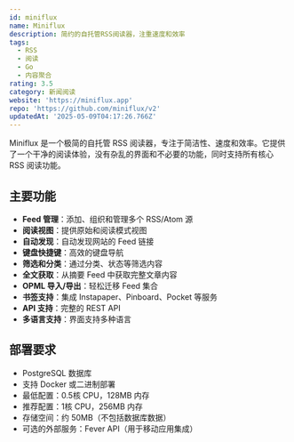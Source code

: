 ```yaml
---
id: miniflux
name: Miniflux
description: 简约的自托管RSS阅读器，注重速度和效率
tags:
  - RSS
  - 阅读
  - Go
  - 内容聚合
rating: 3.5
category: 新闻阅读
website: 'https://miniflux.app'
repo: 'https://github.com/miniflux/v2'
updatedAt: '2025-05-09T04:17:26.766Z'
---
```


Miniflux 是一个极简的自托管 RSS 阅读器，专注于简洁性、速度和效率。它提供了一个干净的阅读体验，没有杂乱的界面和不必要的功能，同时支持所有核心 RSS 阅读功能。

## 主要功能

- **Feed 管理**：添加、组织和管理多个 RSS/Atom 源
- **阅读视图**：提供原始和阅读模式视图
- **自动发现**：自动发现网站的 Feed 链接
- **键盘快捷键**：高效的键盘导航
- **筛选和分类**：通过分类、状态等筛选内容
- **全文获取**：从摘要 Feed 中获取完整文章内容
- **OPML 导入/导出**：轻松迁移 Feed 集合
- **书签支持**：集成 Instapaper、Pinboard、Pocket 等服务
- **API 支持**：完整的 REST API
- **多语言支持**：界面支持多种语言

## 部署要求

- PostgreSQL 数据库
- 支持 Docker 或二进制部署
- 最低配置：0.5核 CPU，128MB 内存
- 推荐配置：1核 CPU，256MB 内存
- 存储空间：约 50MB（不包括数据库数据）
- 可选的外部服务：Fever API（用于移动应用集成） 
